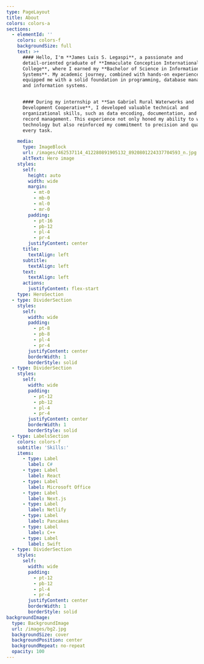 ```yaml
---
type: PageLayout
title: About
colors: colors-a
sections:
  - elementId: ''
    colors: colors-f
    backgroundSize: full
    text: >+
      #### Hello, I'm **James Luis S. Legaspi**, a passionate and
      detail-oriented graduate of **Immaculate Conception International
      College**, where I earned my **Bachelor of Science in Information
      Systems**. My academic journey, combined with hands-on experience, has
      equipped me with a solid foundation in programming, database management,
      and information systems.


      #### During my internship at **San Gabriel Rural Waterworks and
      Development Cooperative**, I developed valuable technical and
      organizational skills, such as data encoding, documentation, and system
      record management. This experience not only honed my ability to work with
      technology but also reinforced my commitment to precision and quality in
      every task.

    media:
      type: ImageBlock
      url: /images/462537114_412280891905132_8920801224337704593_n.jpg
      altText: Hero image
    styles:
      self:
        height: auto
        width: wide
        margin:
          - mt-0
          - mb-0
          - ml-0
          - mr-0
        padding:
          - pt-16
          - pb-12
          - pl-4
          - pr-4
        justifyContent: center
      title:
        textAlign: left
      subtitle:
        textAlign: left
      text:
        textAlign: left
      actions:
        justifyContent: flex-start
    type: HeroSection
  - type: DividerSection
    styles:
      self:
        width: wide
        padding:
          - pt-8
          - pb-8
          - pl-4
          - pr-4
        justifyContent: center
        borderWidth: 1
        borderStyle: solid
  - type: DividerSection
    styles:
      self:
        width: wide
        padding:
          - pt-12
          - pb-12
          - pl-4
          - pr-4
        justifyContent: center
        borderWidth: 1
        borderStyle: solid
  - type: LabelsSection
    colors: colors-f
    subtitle: 'Skills:'
    items:
      - type: Label
        label: C#
      - type: Label
        label: React
      - type: Label
        label: Microsoft Office
      - type: Label
        label: Next.js
      - type: Label
        label: Netlify
      - type: Label
        label: Pancakes
      - type: Label
        label: C++
      - type: Label
        label: Swift
  - type: DividerSection
    styles:
      self:
        width: wide
        padding:
          - pt-12
          - pb-12
          - pl-4
          - pr-4
        justifyContent: center
        borderWidth: 1
        borderStyle: solid
backgroundImage:
  type: BackgroundImage
  url: /images/bg2.jpg
  backgroundSize: cover
  backgroundPosition: center
  backgroundRepeat: no-repeat
  opacity: 100
---
```


